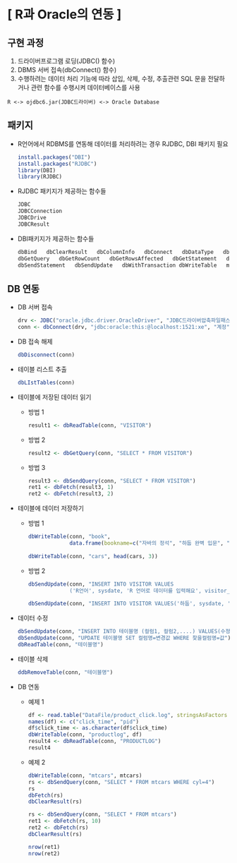 # [ R과 Oracle의 연동 ]

## 구현 과정

1. 드라이버프로그램 로딩(JDBC() 함수)
2. DBMS 서버 접속(dbConnect() 함수)
3. 수행하려는 데이터 처리 기능에 따라 삽입, 삭제, 수정, 추출관련 SQL 문을 전달하거나 관련 함수를 수행시켜 데이터베이스를 사용

```
R <-> ojdbc6.jar(JDBC드라이버) <-> Oracle Database
```

## 패키지

- R언어에서 RDBMS를 연동해 데이터를 처리하려는 경우 RJDBC, DBI 패키지 필요

  ```R
  install.packages("DBI")
  install.packages("RJDBC")
  library(DBI)
  library(RJDBC)
  ```

- RJDBC 패키지가 제공하는 함수들

  ```R
  JDBC
  JDBCConnection
  JDBCDrive
  JDBCResult
  ```

- DBI패키지가 제공하는 함수들

  ```R
  dbBind   dbClearResult   dbColumnInfo   dbConnect   dbDataType   dbDisconnect   dbExecute   dbExistsTable   dbFetch   dbGetException   dbGetInfo
  dbGetQuery   dbGetRowCount   dbGetRowsAffected   dbGetStatement   dbHasCompleted   DBIConnection   DBIDriver   DBIObject   DBIResult   dbQuoteString   dbReadTable   dbRemoveTable   dbSendQuery
  dbSendStatement   dbSendUpdate   dbWithTransaction dbWriteTable   makedbnames   rownames   SQL   sqlAppendTable   sqlCreateTable   sqlData   sqlInterpolate   Table   dbIsValid   dbListConnections   dbListFields   dbListResults   dbListTables   dbQuoteIdentifier
  ```

## DB 연동

- DB 서버 접속

  ```R
  drv <- JDBC("oracle.jdbc.driver.OracleDriver", "JDBC드라이버압축파일패스")
  conn <- dbConnect(drv, "jdbc:oracle:this:@localhost:1521:xe", "계정", "암호")
  ```

- DB 접속 해제

  ```R
  dbDisconnect(conn)
  ```

- 테이블 리스트 추출

  ```R
  dbLIstTables(conn)
  ```

- 테이블에 저장된 데이터 읽기

  - 방법 1

    ```R
    result1 <- dbReadTable(conn, "VISITOR")
    ```

  - 방법 2

    ```R
    result2 <- dbGetQuery(conn, "SELECT * FROM VISITOR")
    ```

  - 방법 3

    ```R
    result3 <- dbSendQuery(conn, "SELECT * FROM VISITOR")
    ret1 <- dbFetch(result3, 1)
    ret2 <- dbFetch(result3, 2)
    ```

- 테이블에 데이터 저장하기

  - 방법 1

    ```R
    dbWriteTable(conn, "book",
                 data.frame(bookname=c("자바의 정석", "하둡 완벽 입문", "이것이 리눅스다"), price=c(30000, 25000, 32000)))
                            
    dbWriteTable(conn, "cars", head(cars, 3))
    ```

  - 방법 2

    ```R
    dbSendUpdate(conn, "INSERT INTO VISITOR VALUES
                 ('R언어', sysdate, 'R 언어로 데이터를 입력해요', visitor_seq.nextval)")
                 
    dbSendUpdate(conn, "INSERT INTO VISITOR VALUES('하둡', sysdate, '대용량 데이터 분산저장 & 처리기술', visitor_seq.nextval)")
    ```

- 데이터 수정

  ```R
  dbSendUpdate(conn, "INSERT INTO 테이블명 (컬럼1, 컬럼2,....) VALUES(수정값1,수정값2,.....)")
  dbSendUpdate(conn, "UPDATE 테이블명 SET 컬럼명=변경값 WHERE 찾을컬럼명=값")
  dbReadTable(conn, "테이블명")
  ```

- 테이블 삭제

  ```R
  ddbRemoveTable(conn, "테이블명")
  ```

- DB 연동

  - 예제 1

    ```R
    df <- read.table("DataFile/product_click.log", stringsAsFactors = F)
    names(df) <- c("click_time", "pid")
    df$click_time <- as.character(df$click_time)
    dbWriteTable(conn, "productlog", df)
    result4 <- dbReadTable(conn, "PRODUCTLOG")
    result4
    ```

  - 예제 2

    ```R
    dbWriteTable(conn, "mtcars", mtcars)
    rs <- dbSendQuery(conn, "SELECT * FROM mtcars WHERE cyl=4")
    rs
    dbFetch(rs)
    dbClearResult(rs)
    
    rs <- dbSendQuery(conn, "SELECT * FROM mtcars")
    ret1 <- dbFetch(rs, 10)
    ret2 <- dbFetch(rs)
    dbClearResult(rs)
    
    nrow(ret1)
    nrow(ret2)
    ```